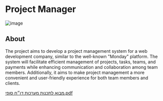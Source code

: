 # Project Manager
![image](https://github.com/user-attachments/assets/e016efdf-ecfa-4e8a-98f6-aa5ecfe303b7)

## About
The project aims to develop a project management system for a web development company, similar to the well-known "Monday" platform. The system will facilitate efficient management of projects, tasks, teams, and payments while enhancing communication and collaboration among team members. Additionally, it aims to make project management a more convenient and user-friendly experience for both team members and clients.

[מבוא לתכנות מערכות דו״ח סופי.pdf](https://github.com/user-attachments/files/16768007/default.pdf)
